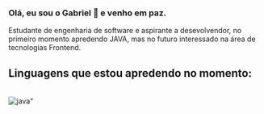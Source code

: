 ### Olá, eu sou o Gabriel 🖖 e venho em paz.

Estudante de engenharia de software e aspirante a desevolvendor, no primeiro momento apredendo JAVA, mas no futuro interessado na área de tecnologias Frontend.

## Linguagens que estou apredendo no momento:

<div style= "display: inline_block"><br>
<img align="center" alt=java" src="https://img.shields.io/badge/Java-ED8B00?style=for-the-badge&logo=openjdk&logoColor=white" />
  
</div>
